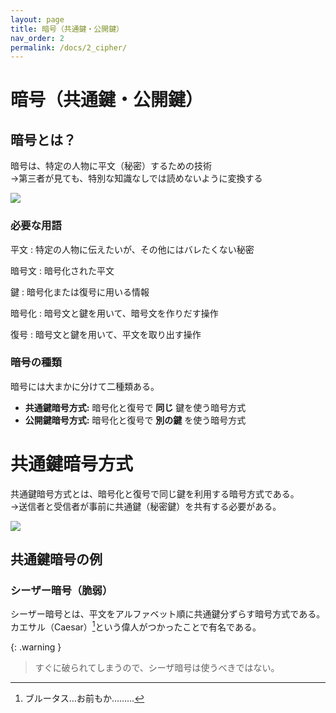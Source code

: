 ```yaml
---
layout: page
title: 暗号（共通鍵・公開鍵）
nav_order: 2
permalink: /docs/2_cipher/
---
```


# 暗号（共通鍵・公開鍵）
## 暗号とは？

暗号は、特定の人物に平文（秘密）するための技術  
→第三者が見ても、特別な知識なしでは読めないように変換する

<img src="../../img/cipher.png" />

### 必要な用語

平文
: 特定の人物に伝えたいが、その他にはバレたくない秘密

暗号文
: 暗号化された平文

鍵
: 暗号化または復号に用いる情報

暗号化
: 暗号文と鍵を用いて、暗号文を作りだす操作

復号
: 暗号文と鍵を用いて、平文を取り出す操作

### 暗号の種類

暗号には大まかに分けて二種類ある。

- **共通鍵暗号方式:** 暗号化と復号で **同じ** 鍵を使う暗号方式
- **公開鍵暗号方式:** 暗号化と復号で **別の鍵** を使う暗号方式

# 共通鍵暗号方式

共通鍵暗号方式とは、暗号化と復号で同じ鍵を利用する暗号方式である。  
→送信者と受信者が事前に共通鍵（秘密鍵）を共有する必要がある。

<img src="../../img/com-cipher.png" />

## 共通鍵暗号の例
### シーザー暗号（脆弱）

シーザー暗号とは、平文をアルファベット順に共通鍵分ずらす暗号方式である。  
カエサル（Caesar）[^brutasu]という偉人がつかったことで有名である。

[^brutasu]: ブルータス…お前もか………

{: .warning }
> すぐに破られてしまうので、シーザ暗号は使うべきではない。



